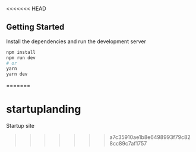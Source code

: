 <<<<<<< HEAD
## Getting Started

Install the dependencies and run the development server

```bash
npm install
npm run dev
# or
yarn
yarn dev
```
=======
# startuplanding
Startup site
>>>>>>> a7c35910ae1b8e6498993f79c828cc89c7af1757
